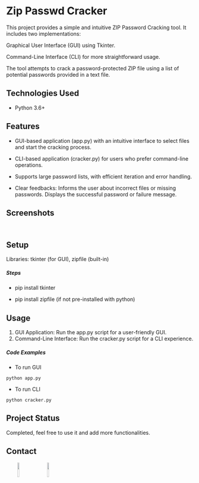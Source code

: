 <h1>Zip Passwd Cracker</h1>
<p>This project provides a simple and intuitive ZIP Password Cracking tool. It includes two implementations:</p>
<p>Graphical User Interface (GUI) using Tkinter.</p>
<p>Command-Line Interface (CLI) for more straightforward usage.</p>
<p>The tool attempts to crack a password-protected ZIP file using a list of potential passwords provided in a text file.</p><h2>Technologies Used</h2>
<ul>
<li>Python 3.6+</li>
</ul><h2>Features</h2>
<ul>
<li>GUI-based application (app.py) with an intuitive interface to select files and start the cracking process.</li>
</ul><ul>
<li>CLI-based application (cracker.py) for users who prefer command-line operations.</li>
</ul><ul>
<li>Supports large password lists, with efficient iteration and error handling.</li>
</ul><ul>
<li>Clear feedbacks: Informs the user about incorrect files or missing passwords. Displays the successful password or failure message.</li>
</ul><h2>Screenshots</h2>
<p><img src="https://i.ibb.co/DrjRKHs/Screenshot-2024-12-05-115008.jpg" alt=""></p><p><img src="https://i.ibb.co/myzLWY9/Screenshot-2024-12-05-115729.png" alt=""></p><h2>Setup</h2>
<p>Libraries:
tkinter (for GUI),
zipfile (built-in)</p><h5>Steps</h5><ul>
<li>pip install tkinter</li>
</ul><ul>
<li>pip install zipfile (if not pre-installed with python)</li>
</ul><h2>Usage</h2>
<ol>
<li>GUI Application: Run the app.py script for a user-friendly GUI.</li>
<li>Command-Line Interface: Run the cracker.py script for a CLI experience.</li>
</ol><h5>Code Examples</h5><ul>
<li>To run GUI</li>
</ul><p><code>python app.py</code></p><ul>
<li>To run CLI</li>
</ul><p><code>python cracker.py</code></p><h2>Project Status</h2>
<p>Completed, feel free to use it and add more functionalities.</p><h2>Contact</h2>
<p><span style="margin-right: 30px;"></span><a href="www.linkedin.com/in/khushdeep-dhir-aba552166"><img target="_blank" src="https://cdn.jsdelivr.net/gh/devicons/devicon/icons/linkedin/linkedin-original.svg" style="width: 10%;"></a><span style="margin-right: 30px;"></span><a href="https://github.com/khushdeep-dhir"><img target="_blank" src="https://cdn.jsdelivr.net/gh/devicons/devicon/icons/github/github-original.svg" style="width: 10%;"></a></p>